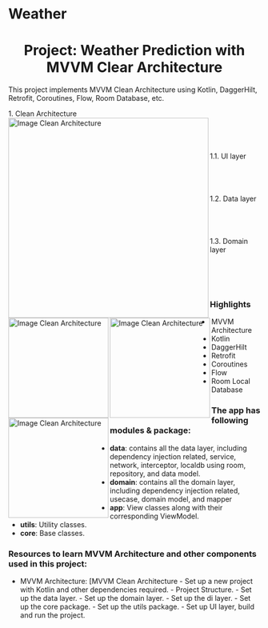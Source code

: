 # Weather

<h1 align="center">Project: Weather Prediction with MVVM Clear Architecture</h1>

This project implements MVVM Clean Architecture using Kotlin, DaggerHilt, Retrofit, Coroutines, Flow, Room Database, etc.

<div align="left">1. Clean Architecture</div>
<div align="left">
  <img align="left"  width="400" height="400" src="https://developer.android.com/static/topic/libraries/architecture/images/mad-arch-overview.png" alt="Image Clean Architecture"/>
</div>
<br>
<br>
<br>
<br>

<div align="left">1.1. UI layer</div>
<div align="left">
  <img align="left"  width="200" height="200" src="https://developer.android.com/static/topic/libraries/architecture/images/mad-arch-overview-ui.png" alt="Image Clean Architecture"/>
</div>
<br>
<br>
<br>
<br>

<div align="left">1.2. Data layer</div>
<div align="left">
  <img align="left"  width="200" height="200" src="https://developer.android.com/static/topic/libraries/architecture/images/mad-arch-overview-data.png" alt="Image Clean Architecture"/>
</div>

<br>
<br>
<br>
<br>

<div align="left">1.3. Domain layer</div>
<div align="left">
  <img align="left"  width="200" height="200" src="https://developer.android.com/static/topic/libraries/architecture/images/mad-arch-overview-domain.png" alt="Image Clean Architecture"/>
</div>
<br>
<br>
<br>
<br>

<p>

### Highlights
- MVVM Architecture
- Kotlin
- DaggerHilt
- Retrofit
- Coroutines
- Flow
- Room Local Database

### The app has following modules & package:

- **data**: contains all the data layer, including dependency injection related, service, network, interceptor, localdb using room, repository, and data model.
- **domain**: contains all the domain layer, including dependency injection related, usecase, domain model, and mapper
- **app**: View classes along with their corresponding ViewModel.
- **utils**: Utility classes.
- **core**: Base classes.

### Resources to learn MVVM Architecture and other components used in this project:

- MVVM
  Architecture: [MVVM Clean Architecture
        - Set up a new project with Kotlin and other dependencies required.
        - Project Structure.
        - Set up the data layer.
        - Set up the domain layer.
        - Set up the di layer.
        - Set up the core package.
        - Set up the utils package.
        - Set up UI layer, build and run the project.

  </p>
